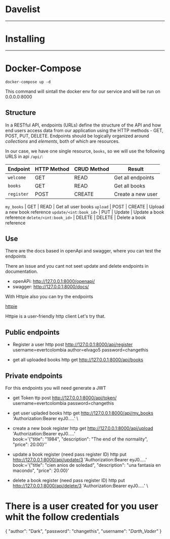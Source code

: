 # Davelist
------------

# Installing
------------

# Docker-Compose

```
docker-compose up -d
```

This command will sintall the docker env for our service
and will be run on 0.0.0.0:8000


## Structure
In a RESTful API, endpoints (URLs) define the structure of the API and how end users access data from our application using the HTTP methods - GET, POST, PUT, DELETE. Endpoints should be logically organized around _collections_ and _elements_, both of which are resources.

In our case, we have one single resource, `books`, so we will use the following URLS in api `/api/`:

Endpoint |HTTP Method | CRUD Method | Result
-- | -- |-- |--
`welcome`   | GET | READ | Get all endpoints
`books`     | GET | READ | Get all books
`register`  | POST | CREATE | Create a new user

`my_books` | GET | READ | Get all user books
`upload`   | POST | CREATE | Upload a new book reference
`update/<int:book_id>` | PUT | Update | Update a book reference
`delete/<int:book_id>` | DELETE | DELETE | Delete a book reference


## Use

There are the docs based in openApi and swagger, where you can test the endpoints

There an issue and you cant not seet update and delete endpoints in documentation.
- openAPi: http://127.0.0.1:8000/openapi/
- swagger: http://127.0.0.1:8000/docs/


With Httpie also you can try the endpoints

[httpie](https://github.com/jakubroztocil/httpie#installation)


Httpie is a user-friendly http client  Let's try that.

## Public endpoints

- Register a user
http post http://127.0.0.1:8000/api/register username=evertcolombia author=elvago5 password=changethis

- get all uploaded books
http get http://127.0.0.1:8000/api/books

## Private endpoints

For this endpoints you will need generate a JWT

- get Token
ttp post http://127.0.0.1:8000/api/token/ username=evertcolombia password=changethis

- get user upladed books
http get http://127.0.0.1:8000/api/my_books 'Authorization:Bearer eyJ0.....' \

- create a new book register 
http get http://127.0.0.1:8000/api/upload 'Authorization:Bearer eyJ0.....' \
    book:='{"title": "1984", "description": "The end of the normality", "price": 20.00}''

- update a book register (need pass register ID)
http put http://127.0.0.1:8000/api/update/3 'Authorization:Bearer eyJ0.....' \
    book:='{"title": "cien anios de soledad", "description": "una fantasia en macondo", "price": 20.00}'

- delete  a book register (need pass register ID)
http put http://127.0.0.1:8000/api/delete/3 'Authorization:Bearer eyJ0.....' \


# There is a user created for you user whit the follow credentials

{
    "author": "Dark",
    "password": "changethis",
    "username": "_Darth_Vader_"
}